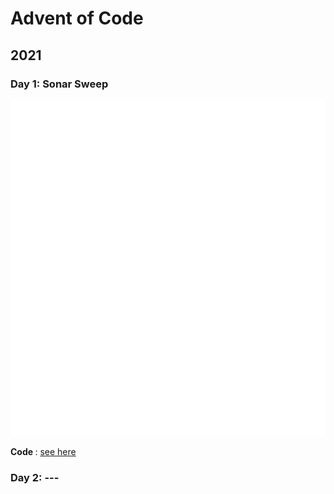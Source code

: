 # Advent of Code

## 2021

### Day 1: Sonar Sweep
![alt text](https://github.com/jvieroe/AdventOfCode/blob/main/2021/carbons/d1.svg?raw=true)

<b> Code </b>: <a href="https://github.com/jvieroe/AdventOfCode/blob/main/2021/Day1.R"> see here </a>


### Day 2: ---
